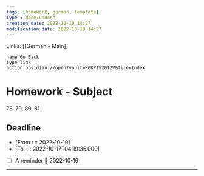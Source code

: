 ```yaml
---
tags: [homework, german, template]
type : done/undone
creation date: 2022-10-10 14:27
modification date: 2022-10-10 14:27
---
```

Links: [[German - Main]]
```button
name Go Back
type link
action obsidian://open?vault=PGKPI%2012V&file=Index
```
# Homework - Subject
78, 79, 80, 81
## Deadline
-  [From : :: 2022-10-10]
-  [To : :: 2022-10-17T04:19:35.000]
- [ ] A reminder 📅 2022-10-16
---